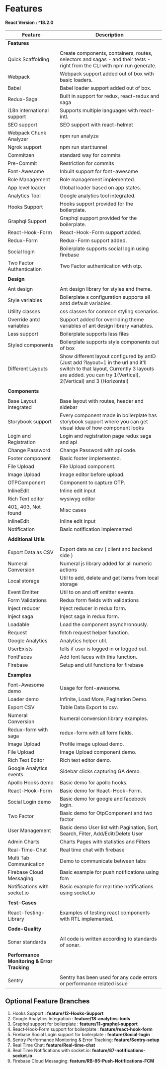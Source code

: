 # Features

**React Version : ^18.2.0**

<div>

| Feature                                     | Description                                                                                                                                                                                     |
| ------------------------------------------- | ----------------------------------------------------------------------------------------------------------------------------------------------------------------------------------------------- |
| **Features**                                |                                                                                                                                                                                                 |
|                                             |                                                                                                                                                                                                 |
| Quick Scaffolding                           | Create components, containers, routes, selectors and sagas - and their tests - right from the CLI with npm run generate.                                                                        |
| Webpack                                     | Webpack support added out of box with basic loaders.                                                                                                                                            |
| Babel                                       | Babel loader support added out of box.                                                                                                                                                          |
| Redux-Saga                                  | Built in support for redux, react-redux and saga                                                                                                                                                |
| i18n international support                  | Supports multiple languages with react-intl.                                                                                                                                                    |
| SEO support                                 | SEO support with react-helmet                                                                                                                                                                   |
| Webpack Chunk Analyzer                      | npm run analyze                                                                                                                                                                                 |
| Ngrok support                               | npm run start:tunnel                                                                                                                                                                            |
| Commitzen                                   | standard way for commits                                                                                                                                                                        |
| Pre-Commit                                  | Restriction for commits                                                                                                                                                                         |
| Font-Awesome                                | Inbuilt support for font-awesome                                                                                                                                                                |
| Role Management                             | Role management implemented.                                                                                                                                                                    |
| App level loader                            | Global loader based on app states.                                                                                                                                                              |
| Analytics Tool                              | Google analytics tool integrated.                                                                                                                                                               |
| Hooks Support                               | Hooks support provided for the boilerplate.                                                                                                                                                     |
| Graphql Support                             | Graphql support provided for the boilerplate.                                                                                                                                                   |
| React-Hook-Form                             | React-Hook-Form support added.                                                                                                                                                                  |
| Redux-Form                                  | Redux-Form support added.                                                                                                                                                                       |
| Social login                                | Boilerplate supports social login using firebase                                                                                                                                                |
| Two Factor Authentication                   | Two Factor authentication with otp.                                                                                                                                                             |
|                                             |                                                                                                                                                                                                 |
| **Design**                                  |                                                                                                                                                                                                 |
|                                             |                                                                                                                                                                                                 |
| Ant design                                  | Ant design library for styles and theme.                                                                                                                                                        |
| Style variables                             | Boilerplate s configuration supports all antd default variables.                                                                                                                                |
| Utility classes                             | css classes for common styling scenarios.                                                                                                                                                       |
| Override antd variables                     | Support added for overriding theme variables of ant design library variables.                                                                                                                   |
| Less support                                | Boilerplate supports less files                                                                                                                                                                 |
| Styled components                           | Boilerplate supports style components out of box                                                                                                                                                |
| Different Layouts                           | Show different layout configured by antD (Just add ?layout=1 in the url and it'll switch to that layout, Currently 3 layouts are added. you can try 1(Vertical), 2(Vertical) and 3 (Horizontal) |
|                                             |                                                                                                                                                                                                 |
| **Components**                              |                                                                                                                                                                                                 |
|                                             |                                                                                                                                                                                                 |
| Base Layout Integrated                      | Base layout with routes, header and sidebar                                                                                                                                                     |
| Storybook support                           | Every component made in boilerplate has storybook support where you can get visual idea of how component looks                                                                                  |
| Login and Registration                      | Login and registration page redux saga and api                                                                                                                                                  |
| Change Password                             | Change Password with api code.                                                                                                                                                                  |
| Footer component                            | Basic footer implemented.                                                                                                                                                                       |
| File Upload                                 | File Upload component.                                                                                                                                                                          |
| Image Upload                                | Image editor before upload.                                                                                                                                                                     |
| OTPComponent                                | Component to capture OTP.                                                                                                                                                                       |
| InlineEdit                                  | Inline edit input                                                                                                                                                                               |
| Rich Text editor                            | wysiwyg editor                                                                                                                                                                                  |
| 401, 403, Not found                         | Misc cases                                                                                                                                                                                      |
| InlineEdit                                  | Inline edit input                                                                                                                                                                               |
| Notification                                | Basic notification implemented                                                                                                                                                                  |
|                                             |                                                                                                                                                                                                 |
| **Additional Utils**                        |                                                                                                                                                                                                 |
|                                             |                                                                                                                                                                                                 |
| Export Data as CSV                          | Export data as csv ( client and backend side )                                                                                                                                                  |
| Numeral Conversion                          | Numeral js library added for all numeric actions                                                                                                                                                |
| Local storage                               | Util to add, delete and get items from local storage                                                                                                                                            |
| Event Emitter                               | Util to on and off emitter events.                                                                                                                                                              |
| Form Validations                            | Redux form fields with validations                                                                                                                                                              |
| Inject reducer                              | Inject reducer in redux form.                                                                                                                                                                   |
| Inject saga                                 | Inject saga in redux form.                                                                                                                                                                      |
| Loadable                                    | Load the component asynchronously.                                                                                                                                                              |
| Request                                     | fetch request helper function.                                                                                                                                                                  |
| Google Analytics                            | Analytics helper util.                                                                                                                                                                          |
| UserExists                                  | tells if user is logged in or logged out.                                                                                                                                                       |
| FontFaces                                   | Add font faces with this function.                                                                                                                                                              |
| Firebase                                    | Setup and util functions for firebase                                                                                                                                                           |
|                                             |                                                                                                                                                                                                 |
| **Examples**                                |                                                                                                                                                                                                 |
|                                             |                                                                                                                                                                                                 |
| Font-Awesome demo                           | Usage for font-awesome.                                                                                                                                                                         |
| Loader demo                                 | Infinite, Load More, Pagination Demo.                                                                                                                                                           |
| Export CSV                                  | Table Data Export to csv.                                                                                                                                                                       |
| Numeral Conversion                          | Numeral conversion library examples.                                                                                                                                                            |
| Redux-form with saga                        | redux-form with all form fields.                                                                                                                                                                |
| Image Upload                                | Profile image upload demo.                                                                                                                                                                      |
| File Upload                                 | Image Upload component demo.                                                                                                                                                                    |
| Rich Text Editor                            | Rich text editor demo.                                                                                                                                                                          |
| Google Analytics events                     | Sidebar clicks capturing GA demo.                                                                                                                                                               |
| Apollo Hooks demo                           | Basic demo for apollo hooks.                                                                                                                                                                    |
| React-Hook-Form                             | Basic demo for React-Hook-Form.                                                                                                                                                                 |
| Social Login demo                           | Basic demo for google and facebook login.                                                                                                                                                       |
| Two Factor                                  | Basic demo for OtpComponent and two factor                                                                                                                                                      |
| User Management                             | Basic demo User list with Pagination, Sort, Search, Filter, Add/Edit/Delete User                                                                                                                |
| Admin Charts                                | Charts Pages with statistics and Filters                                                                                                                                                        |
| Real-Time-Chat                              | Real time chat with firebase                                                                                                                                                                    |
| Multi Tab Communication                     | Demo to communicate between tabs                                                                                                                                                                |
| Firebase Cloud Messaging                    | Basic example for push notifications using fcm                                                                                                                                                  |
| Notifications with socket.io                | Basic example for real time notifications using socket.io                                                                                                                                       |
|                                             |                                                                                                                                                                                                 |
| **Test-Cases**                              |                                                                                                                                                                                                 |
|                                             |                                                                                                                                                                                                 |
| React-Testing-Library                       | Examples of testing react components with RTL implemented.                                                                                                                                      |
|                                             |                                                                                                                                                                                                 |
| **Code-Quality**                            |                                                                                                                                                                                                 |
|                                             |                                                                                                                                                                                                 |
| Sonar standards                             | All code is written according to standards of sonar.                                                                                                                                            |
|                                             |                                                                                                                                                                                                 |
| **Performance Monitoring & Error Tracking** |                                                                                                                                                                                                 |
|                                             |                                                                                                                                                                                                 |
| Sentry                                      | Sentry has been used for any code errors or performance related issue                                                                                                                           |

</div>

## Optional Feature Branches

1.  Hooks Support : **feature/12-Hooks-Support** <br />
2.  Google Analytics Integration : **feature/18-analytics-tools** <br />
3.  Graphql support for boilerplate : **feature/11-graphql-support** <br />
4.  React-Hook-Form support for boilerplate : **feature/react-hook-form** <br/>
5.  Firebase Social Login support for boilerplate : **feature/Social-login** <br/>
6.  Sentry Performance Monitoring & Error Tracking: **feature/Sentry-setup**<br/>
7.  Real Time Chat: **feature/Real-time-chat** <br/>
8.  Real Time Notifications with socket.io: **feature/87-notifications-socket.io** <br/>
9.  Firebase Cloud Messaging: **feature/RB-85-Push-Notifications-FCM**<br />
